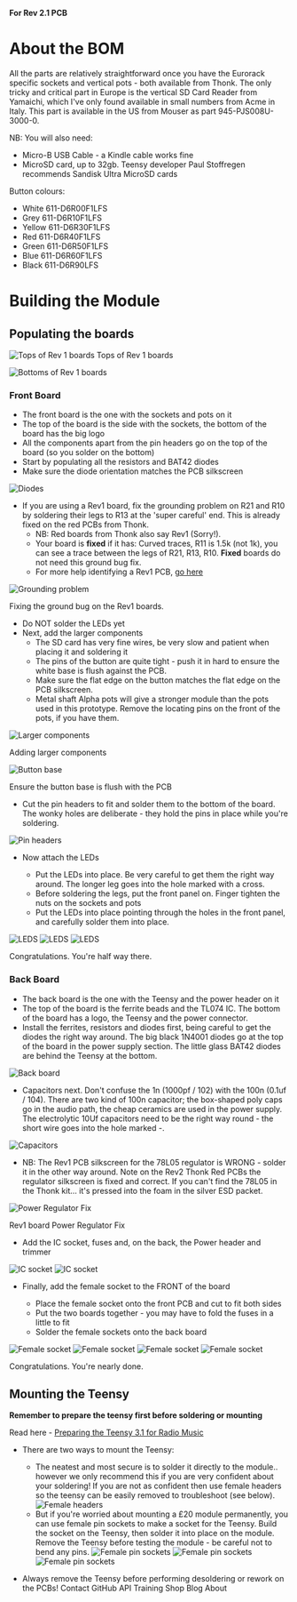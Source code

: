 **For Rev 2.1 PCB**

# About the BOM

All the parts are relatively straightforward once you have the Eurorack specific sockets and
vertical pots - both available from Thonk. The only tricky and critical part in Europe is the
vertical SD Card Reader from Yamaichi, which I've only found available in small numbers from
Acme in Italy. This part is available in the US from Mouser as part 945-PJS008U-3000-0.

NB: You will also need:

* Micro-B USB Cable - a Kindle cable works fine
* MicroSD card, up to 32gb. Teensy developer Paul Stoffregen recommends Sandisk Ultra MicroSD cards

Button colours:

* White 611-D6R00F1LFS
* Grey 611-D6R10F1LFS
* Yellow 611-D6R30F1LFS
* Red 611-D6R40F1LFS
* Green 611-D6R50F1LFS
* Blue 611-D6R60F1LFS
* Black 611-D6R90LFS

# Building the Module

## Populating the boards

![Tops of Rev 1 boards](https://github.com/TomWhitwell/RadioMusic/raw/master/Collateral/BuildImages/48.jpg)
Tops of Rev 1 boards

![Bottoms of Rev 1 boards](https://github.com/TomWhitwell/RadioMusic/raw/master/Collateral/BuildImages/47.jpg)

### Front Board

* The front board is the one with the sockets and pots on it
* The top of the board is the side with the sockets, the bottom of the board has the big logo
* All the components apart from the pin headers go on the top of the board (so you solder on the bottom)
* Start by populating all the resistors and BAT42 diodes
* Make sure the diode orientation matches the PCB silkscreen

![Diodes](https://github.com/TomWhitwell/RadioMusic/raw/master/Collateral/BuildImages/44.jpg)

* If you are using a Rev1 board, fix the grounding problem on R21 and R10 by soldering their legs to R13 at the 'super careful' end. This is already fixed on the red PCBs from Thonk.
  - NB: Red boards from Thonk also say Rev1 (Sorry!).
  - Your board is **fixed** if it has: Curved traces, R11 is 1.5k (not 1k), you can see a trace between the legs of R21, R13, R10. **Fixed** boards do not need this ground bug fix.
  - For more help identifying a Rev1 PCB, [go here](https://github.com/TomWhitwell/RadioMusic/issues/58)

![Grounding problem](https://github.com/TomWhitwell/RadioMusic/raw/master/Collateral/BuildImages/42.jpg)

Fixing the ground bug on the Rev1 boards.

* Do NOT solder the LEDs yet
* Next, add the larger components
  - The SD card has very fine wires, be very slow and patient when placing it and soldering it
  - The pins of the button are quite tight - push it in hard to ensure the white base is flush against the PCB.
  - Make sure the flat edge on the button matches the flat edge on the PCB silkscreen.
  - Metal shaft Alpha pots will give a stronger module than the pots used in this prototype. Remove the locating pins on the front of the pots, if you have them.

![Larger components](https://github.com/TomWhitwell/RadioMusic/raw/master/Collateral/BuildImages/43.jpg)

Adding larger components

![Button base](https://github.com/TomWhitwell/RadioMusic/raw/master/Collateral/BuildImages/41.jpg)

Ensure the button base is flush with the PCB

* Cut the pin headers to fit and solder them to the bottom of the board. The wonky holes are deliberate - they hold the pins in place while you're soldering.

![Pin headers](https://github.com/TomWhitwell/RadioMusic/raw/master/Collateral/BuildImages/40.jpg)

* Now attach the LEDs

  - Put the LEDs into place. Be very careful to get them the right way around. The longer leg goes into the hole marked with a cross.
  - Before soldering the legs, put the front panel on. Finger tighten the nuts on the sockets and pots
  - Put the LEDs into place pointing through the holes in the front panel, and carefully solder them into place.

![LEDS](https://github.com/TomWhitwell/RadioMusic/raw/master/Collateral/BuildImages/38.jpg)
![LEDS](https://github.com/TomWhitwell/RadioMusic/raw/master/Collateral/BuildImages/37.jpg)
![LEDS](https://github.com/TomWhitwell/RadioMusic/raw/master/Collateral/BuildImages/36.jpg)

Congratulations. You're half way there.

### Back Board

* The back board is the one with the Teensy and the power header on it
* The top of the board is the ferrite beads and the TL074 IC. The bottom of the board has a logo, the Teensy and the power connector.
* Install the ferrites, resistors and diodes first, being careful to get the diodes the right way around. The big black 1N4001 diodes go at the top of the board in the power supply section. The little glass BAT42 diodes are behind the Teensy at the bottom.

![Back board](https://github.com/TomWhitwell/RadioMusic/raw/master/Collateral/BuildImages/35.jpg)

* Capacitors next. Don't confuse the 1n (1000pf / 102) with the 100n (0.1uf / 104). There are two kind of 100n capacitor; the box-shaped poly caps go in the audio path, the cheap ceramics are used in the power supply. The electrolytic 10Uf capacitors need to be the right way round - the short wire goes into the hole marked -.

![Capacitors](https://github.com/TomWhitwell/RadioMusic/raw/master/Collateral/BuildImages/34.jpg)

* NB: The Rev1 PCB silkscreen for the 78L05 regulator is WRONG - solder it in the other way around. Note on the Rev2 Thonk Red PCBs the regulator silkscreen is fixed and correct. If you can't find the 78L05 in the Thonk kit... it's pressed into the foam in the silver ESD packet.

![Power Regulator Fix](https://github.com/TomWhitwell/RadioMusic/raw/master/Collateral/BuildImages/31.jpg)

Rev1 board Power Regulator Fix

* Add the IC socket, fuses and, on the back, the Power header and trimmer

![IC socket](https://github.com/TomWhitwell/RadioMusic/raw/master/Collateral/BuildImages/32.jpg)
![IC socket](https://github.com/TomWhitwell/RadioMusic/raw/master/Collateral/BuildImages/33.jpg)

* Finally, add the female socket to the FRONT of the board

  - Place the female socket onto the front PCB and cut to fit both sides
  - Put the two boards together - you may have to fold the fuses in a little to fit
  - Solder the female sockets onto the back board

![Female socket](https://github.com/TomWhitwell/RadioMusic/raw/master/Collateral/BuildImages/12.jpg)
![Female socket](https://github.com/TomWhitwell/RadioMusic/raw/master/Collateral/BuildImages/11.jpg)
![Female socket](https://github.com/TomWhitwell/RadioMusic/raw/master/Collateral/BuildImages/09.jpg)
![Female socket](https://github.com/TomWhitwell/RadioMusic/raw/master/Collateral/BuildImages/08.jpg)

Congratulations. You're nearly done.

## Mounting the Teensy

**Remember to prepare the teensy first before soldering or mounting**

Read here - [Preparing the Teensy 3.1 for Radio Music](https://github.com/TomWhitwell/RadioMusic/wiki/Preparing-the-Teensy-3.1)

* There are two ways to mount the Teensy:

  - The neatest and most secure is to solder it directly to the module.. however we only recommend
  this if you are very confident about your soldering! If you are not as confident then use
  female headers so the teensy can be easily removed to troubleshoot (see below).
  ![Female headers](https://github.com/TomWhitwell/RadioMusic/raw/master/Collateral/BuildImages/19.jpg)
  - But if you're worried about mounting a £20 module permanently, you can use female pin
  sockets to make a socket for the Teensy. Build the socket on the Teensy, then solder it
  into place on the module. Remove the Teensy before testing the module - be careful not
  to bend any pins.
  ![Female pin sockets](https://github.com/TomWhitwell/RadioMusic/raw/master/Collateral/BuildImages/18.jpg)
  ![Female pin sockets](https://github.com/TomWhitwell/RadioMusic/raw/master/Collateral/BuildImages/14.jpg)
  ![Female pin sockets](https://github.com/TomWhitwell/RadioMusic/raw/master/Collateral/BuildImages/15.jpg)
* Always remove the Teensy before performing desoldering or rework on the PCBs!
Contact GitHub API Training Shop Blog About
